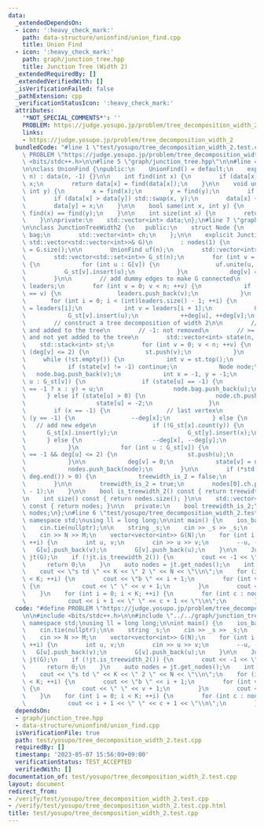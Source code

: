 ```yaml
---
data:
  _extendedDependsOn:
  - icon: ':heavy_check_mark:'
    path: data-structure/unionfind/union_find.cpp
    title: Union Find
  - icon: ':heavy_check_mark:'
    path: graph/junction_tree.hpp
    title: Junction Tree (Width 2)
  _extendedRequiredBy: []
  _extendedVerifiedWith: []
  _isVerificationFailed: false
  _pathExtension: cpp
  _verificationStatusIcon: ':heavy_check_mark:'
  attributes:
    '*NOT_SPECIAL_COMMENTS*': ''
    PROBLEM: https://judge.yosupo.jp/problem/tree_decomposition_width_2
    links:
    - https://judge.yosupo.jp/problem/tree_decomposition_width_2
  bundledCode: "#line 1 \"test/yosupo/tree_decomposition_width_2.test.cpp\"\n#define\
    \ PROBLEM \"https://judge.yosupo.jp/problem/tree_decomposition_width_2\"\n\n#include\
    \ <bits/stdc++.h>\n\n#line 5 \"graph/junction_tree.hpp\"\n\n#line 4 \"data-structure/unionfind/union_find.cpp\"\
    \n\nclass UnionFind {\npublic:\n    UnionFind() = default;\n    explicit UnionFind(int\
    \ n) : data(n, -1) {}\n\n    int find(int x) {\n        if (data[x] < 0) return\
    \ x;\n        return data[x] = find(data[x]);\n    }\n\n    void unite(int x,\
    \ int y) {\n        x = find(x);\n        y = find(y);\n        if (x == y) return;\n\
    \        if (data[x] > data[y]) std::swap(x, y);\n        data[x] += data[y];\n\
    \        data[y] = x;\n    }\n\n    bool same(int x, int y) {\n        return\
    \ find(x) == find(y);\n    }\n\n    int size(int x) {\n        return -data[find(x)];\n\
    \    }\n\nprivate:\n    std::vector<int> data;\n};\n#line 7 \"graph/junction_tree.hpp\"\
    \n\nclass JunctionTreeWidth2 {\n   public:\n    struct Node {\n        std::vector<int>\
    \ bag;\n        std::vector<int> ch;\n    };\n\n    explicit JunctionTreeWidth2(const\
    \ std::vector<std::vector<int>>& G)\n        : nodes(1) {\n        const int n\
    \ = G.size();\n\n        UnionFind uf(n);\n        std::vector<int> deg(n);\n\
    \        std::vector<std::set<int>> G_st(n);\n        for (int v = 0; v < n; ++v)\
    \ {\n            for (int u : G[v]) {\n                uf.unite(u, v);\n     \
    \           G_st[v].insert(u);\n            }\n            deg[v] = G_st[v].size();\n\
    \        }\n\n        // add dummy edges to make G connected\n        std::vector<int>\
    \ leaders;\n        for (int v = 0; v < n; ++v) {\n            if (uf.find(v)\
    \ == v) {\n                leaders.push_back(v);\n            }\n        }\n \
    \       for (int i = 0; i < (int)leaders.size() - 1; ++i) {\n            int u\
    \ = leaders[i];\n            int v = leaders[i + 1];\n            G_st[u].insert(v);\n\
    \            G_st[v].insert(u);\n            ++deg[u], ++deg[v];\n        }\n\n\
    \        // construct a tree decomposition of width 2\n\n        // -2: removed\
    \ and added to the tree\n        // -1: not removed\n        // >= 0: removed\
    \ and not yet added to the tree\n        std::vector<int> state(n, -1);\n    \
    \    std::stack<int> st;\n        for (int v = 0; v < n; ++v) {\n            if\
    \ (deg[v] <= 2) {\n                st.push(v);\n            }\n        }\n   \
    \     while (!st.empty()) {\n            int v = st.top();\n            st.pop();\n\
    \            if (state[v] != -1) continue;\n            Node node;\n         \
    \   node.bag.push_back(v);\n            int x = -1, y = -1;\n            for (int\
    \ u : G_st[v]) {\n                if (state[u] == -1) {\n                    (x\
    \ == -1 ? x : y) = u;\n                    node.bag.push_back(u);\n          \
    \      } else if (state[u] > 0) {\n                    node.ch.push_back(state[u]);\n\
    \                    state[u] = -2;\n                }\n            }\n\n    \
    \        if (x == -1) {\n                // last vertex\n            } else if\
    \ (y == -1) {\n                --deg[x];\n            } else {\n             \
    \   // add new edge\n                if (!G_st[x].count(y)) {\n              \
    \      G_st[x].insert(y);\n                    G_st[y].insert(x);\n          \
    \      } else {\n                    --deg[x], --deg[y];\n                }\n\
    \            }\n            for (int u : G_st[v]) {\n                if (state[u]\
    \ == -1 && deg[u] <= 2) {\n                    st.push(u);\n                }\n\
    \            }\n\n            deg[v] = 0;\n            state[v] = nodes.size();\n\
    \            nodes.push_back(node);\n        }\n\n        if (*std::max_element(deg.begin(),\
    \ deg.end()) > 0) {\n            treewidth_is_2 = false;\n            return;\n\
    \        }\n\n        treewidth_is_2 = true;\n        nodes[0].ch.push_back(nodes.size()\
    \ - 1);\n    }\n\n    bool is_treewidth_2() const { return treewidth_is_2; }\n\
    \n    int size() const { return nodes.size(); }\n\n    std::vector<Node> get_nodes()\
    \ const { return nodes; }\n\n   private:\n    bool treewidth_is_2;\n    std::vector<Node>\
    \ nodes;\n};\n#line 6 \"test/yosupo/tree_decomposition_width_2.test.cpp\"\nusing\
    \ namespace std;\nusing ll = long long;\n\nint main() {\n    ios_base::sync_with_stdio(false);\n\
    \    cin.tie(nullptr);\n\n    string _s;\n    cin >> _s >> _s;\n    int N, M;\n\
    \    cin >> N >> M;\n    vector<vector<int>> G(N);\n    for (int i = 0; i < M;\
    \ ++i) {\n        int u, v;\n        cin >> u >> v;\n        --u, --v;\n     \
    \   G[u].push_back(v);\n        G[v].push_back(u);\n    }\n\n    JunctionTreeWidth2\
    \ jt(G);\n    if (!jt.is_treewidth_2()) {\n        cout << -1 << \"\\n\";\n  \
    \      return 0;\n    }\n    auto nodes = jt.get_nodes();\n    int K = jt.size();\n\
    \    cout << \"s td \" << K << \" 2 \" << N << \"\\n\";\n    for (int i = 0; i\
    \ < K; ++i) {\n        cout << \"b \" << i + 1;\n        for (int v : nodes[i].bag)\
    \ {\n            cout << \" \" << v + 1;\n        }\n        cout << \"\\n\";\n\
    \    }\n    for (int i = 0; i < K; ++i) {\n        for (int c : nodes[i].ch) {\n\
    \            cout << i + 1 << \" \" << c + 1 << \"\\n\";\n        }\n    }\n}\n"
  code: "#define PROBLEM \"https://judge.yosupo.jp/problem/tree_decomposition_width_2\"\
    \n\n#include <bits/stdc++.h>\n\n#include \"../../graph/junction_tree.hpp\"\nusing\
    \ namespace std;\nusing ll = long long;\n\nint main() {\n    ios_base::sync_with_stdio(false);\n\
    \    cin.tie(nullptr);\n\n    string _s;\n    cin >> _s >> _s;\n    int N, M;\n\
    \    cin >> N >> M;\n    vector<vector<int>> G(N);\n    for (int i = 0; i < M;\
    \ ++i) {\n        int u, v;\n        cin >> u >> v;\n        --u, --v;\n     \
    \   G[u].push_back(v);\n        G[v].push_back(u);\n    }\n\n    JunctionTreeWidth2\
    \ jt(G);\n    if (!jt.is_treewidth_2()) {\n        cout << -1 << \"\\n\";\n  \
    \      return 0;\n    }\n    auto nodes = jt.get_nodes();\n    int K = jt.size();\n\
    \    cout << \"s td \" << K << \" 2 \" << N << \"\\n\";\n    for (int i = 0; i\
    \ < K; ++i) {\n        cout << \"b \" << i + 1;\n        for (int v : nodes[i].bag)\
    \ {\n            cout << \" \" << v + 1;\n        }\n        cout << \"\\n\";\n\
    \    }\n    for (int i = 0; i < K; ++i) {\n        for (int c : nodes[i].ch) {\n\
    \            cout << i + 1 << \" \" << c + 1 << \"\\n\";\n        }\n    }\n}\n"
  dependsOn:
  - graph/junction_tree.hpp
  - data-structure/unionfind/union_find.cpp
  isVerificationFile: true
  path: test/yosupo/tree_decomposition_width_2.test.cpp
  requiredBy: []
  timestamp: '2023-05-07 15:56:09+09:00'
  verificationStatus: TEST_ACCEPTED
  verifiedWith: []
documentation_of: test/yosupo/tree_decomposition_width_2.test.cpp
layout: document
redirect_from:
- /verify/test/yosupo/tree_decomposition_width_2.test.cpp
- /verify/test/yosupo/tree_decomposition_width_2.test.cpp.html
title: test/yosupo/tree_decomposition_width_2.test.cpp
---
```

